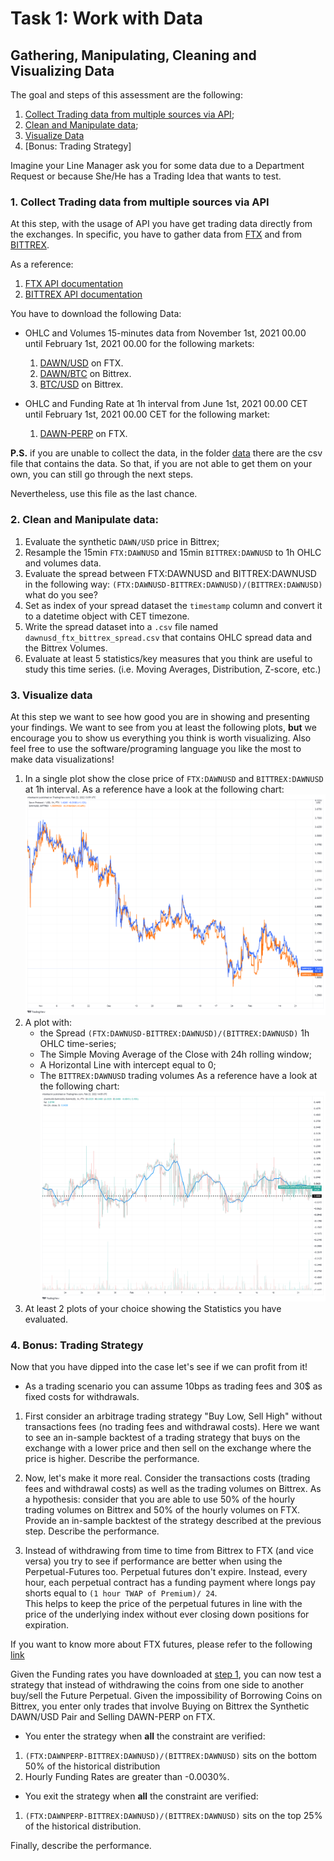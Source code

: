 # Task 1: Work with Data
## Gathering, Manipulating, Cleaning and Visualizing Data

The goal and steps of this assessment are the following:
1. [Collect Trading data from multiple sources via API](#1-collect-trading-data-from-multiple-sources-via-api);
2. [Clean and Manipulate data](#2-clean-and-manipulate-data);
3. [Visualize Data](#3-visualize-data)
4. [Bonus: Trading Strategy]

Imagine your Line Manager ask you for some data due to a Department Request or because She/He has a Trading Idea that wants to test.

### 1. Collect Trading data from multiple sources via API
At this step, with the usage of API you have get trading data directly from the exchanges.
In specific, you have to gather data from [FTX](https://ftx.com/) and from [BITTREX](https://global.bittrex.com/).

As a reference: 
1. [FTX API documentation](https://docs.ftx.com/#overview)
2. [BITTREX API documentation](https://bittrex.github.io/api/v3)

You have to download the following Data:
- OHLC and Volumes 15-minutes data from November 1st, 2021 00.00 until February 1st, 2021 00.00 for the following markets:
   1. [DAWN/USD](https://ftx.com/trade/DAWN/USD) on FTX.
   2. [DAWN/BTC](https://global.bittrex.com/Market/Index?MarketName=BTC-DAWN) on Bittrex.
   3. [BTC/USD](https://global.bittrex.com/Market/Index?MarketName=USD-BTC) on Bittrex.

- OHLC and Funding Rate at 1h interval from June 1st, 2021 00.00 CET until February 1st, 2021 00.00 CET for the following market:
   1. [DAWN-PERP](https://ftx.com/trade/DAWN-PERP) on FTX.

**P.S.** if you are unable to collect the data, in the folder [data](/task_1/data) there are the csv file that contains the data.
So that, if you are not able to get them on your own, you can still go through the next steps. 



Nevertheless, use this file as the last chance.

### 2. Clean and Manipulate data:
1. Evaluate the synthetic ``DAWN/USD`` price in Bittrex;
2. Resample the 15min ``FTX:DAWNUSD`` and 15min ``BITTREX:DAWNUSD`` to 1h OHLC and volumes data.
3. Evaluate the spread between FTX:DAWNUSD and BITTREX:DAWNUSD in the following way: ``(FTX:DAWNUSD-BITTREX:DAWNUSD)/(BITTREX:DAWNUSD)`` what do you see?
4. Set as index of your spread dataset the ``timestamp`` column and convert it to a datetime object with CET timezone.
5. Write the spread dataset into a ``.csv`` file named ``dawnusd_ftx_bittrex_spread.csv`` that contains OHLC spread data and the Bittrex Volumes.
6. Evaluate at least 5 statistics/key measures that you think are useful to study this time series. (i.e. Moving Averages, Distribution, Z-score, etc.)

### 3. Visualize data
At this step we want to see how good you are in showing and presenting your findings.
We want to see from you at least the following plots, **but** we encourage you to show us everything you think is worth visualizing.
Also feel free to use the software/programing language you like the most to make data visualizations!

1. In a single plot show the close price of ``FTX:DAWNUSD`` and ``BITTREX:DAWNUSD`` at 1h interval.
   As a reference have a look at the following chart: 
![](\task_1\data\DAWNUSD_price_comparison.png)
2. A plot with:
   - the Spread ``(FTX:DAWNUSD-BITTREX:DAWNUSD)/(BITTREX:DAWNUSD)`` 1h OHLC time-series;
   - The Simple Moving Average of the Close with 24h rolling window;
   - A Horizontal Line with intercept equal to 0;
   - The ``BITTREX:DAWNUSD`` trading volumes
      As a reference have a look at the following chart: 
![](\task_1\data\DAWNUSD_spread_plot.png)
3. At least 2 plots of your choice showing the Statistics you have evaluated.


### 4. Bonus: Trading Strategy
Now that you have dipped into the case let's see if we can profit from it!
- As a trading scenario you can assume 10bps as trading fees and 30$ as fixed costs for withdrawals.

1. First consider an arbitrage trading strategy "Buy Low, Sell High" without transactions fees (no trading fees and withdrawal costs). 
Here we want to see an in-sample backtest of a trading strategy that buys on the exchange with a lower price and then sell on the exchange where the price is higher.
Describe the performance.

2. Now, let's make it more real. Consider the transactions costs (trading fees and withdrawal costs) as well as the trading volumes on Bittrex. 
As a hypothesis: consider that you are able to use 50% of the hourly trading volumes on Bittrex and 50% of the hourly volumes on FTX. Provide an in-sample backtest of the strategy described at the previous step.
Describe the performance.

3. Instead of withdrawing from time to time from Bittrex to FTX (and vice versa) you try to see if performance are better when using the Perpetual-Futures too.
Perpetual futures don't expire. Instead, every hour, each perpetual contract has a funding payment where longs pay shorts equal to ``(1 hour TWAP of Premium)/ 24``.  
This helps to keep the price of the perpetual futures in line with the price of the underlying index without ever closing down positions for expiration.

If you want to know more about FTX futures, please refer to the following [link](https://help.ftx.com/hc/en-us/articles/360024780791-What-Are-Futures-)

Given the Funding rates you have downloaded at [step 1](#1-download-following-data), you can now test a strategy that instead of withdrawing the coins from one side to another buy/sell the Future Perpetual.
Given the impossibility of Borrowing Coins on Bittrex, you enter only trades that involve Buying on Bittrex the Synthetic DAWN/USD Pair and Selling DAWN-PERP on FTX.
- You enter the strategy when **all** the constraint are verified:
1. ``(FTX:DAWNPERP-BITTREX:DAWNUSD)/(BITTREX:DAWNUSD)`` sits on the bottom 50% of the historical distribution
2. Hourly Funding Rates are greater than -0.0030%.

- You exit the strategy when **all** the constraint are verified:
1. ``(FTX:DAWNPERP-BITTREX:DAWNUSD)/(BITTREX:DAWNUSD)`` sits on the top 25% of the historical distribution.

Finally, describe the performance.























